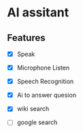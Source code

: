 # AI assitant

## Features
   - [x] Speak
   - [x] Microphone Listen
   - [x] Speech Recognition
   - [x] Ai to answer quesion
   - [x] wiki search
   - [ ] google search


